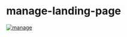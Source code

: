 # manage-landing-page

[![manage](https://i.postimg.cc/yxVGBDM3/landing-page.png)](https://postimg.cc/gXTsH2kG)
